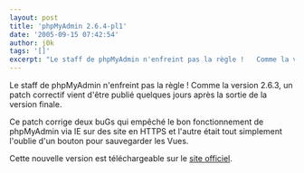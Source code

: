```yaml
---
layout: post
title: 'phpMyAdmin 2.6.4-pl1'
date: '2005-09-15 07:42:54'
author: j0k
tags: '[]'
excerpt: "Le staff de phpMyAdmin n'enfreint pas la règle !   Comme la version 2.6.3, un patch correctif vient d'être publié quelques jours après la sortie de la version finale.  \n  \nCe patch corrige deux buGs qui empêché le bon fonctionnement de phpMyAdmin via IE sur des site en HTTPS et l'autre était tout simplement l'oublie d'un bouton pour sauvegarder les Vues.       …"
---
```


Le staff de phpMyAdmin n'enfreint pas la règle !   Comme la version 2.6.3, un patch correctif vient d'être publié quelques jours après la sortie de la version finale.

Ce patch corrige deux buGs qui empêché le bon fonctionnement de phpMyAdmin via IE sur des site en HTTPS et l'autre était tout simplement l'oublie d'un bouton pour sauvegarder les Vues.

Cette nouvelle version est téléchargeable sur le [site officiel](http://www.phpmyadmin.net/home_page/downloads.php#2.6.4-pl1).
